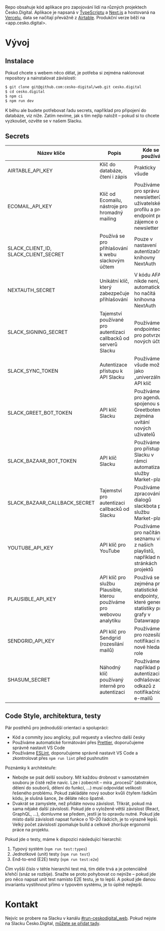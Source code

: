 Repo obsahuje kód aplikace pro zapojování lidí na různých projektech Česko.Digital. Aplikace je napsaná v [TypeScriptu](https://www.typescriptlang.org) a [Next.js](http://nextjs.org/docs/app/building-your-application/routing) a hostovaná na [Vercelu](http://vercel.com), data se načítají převážně z [Airtable](https://airtable.com). Produkční verze běží na <app.cesko.digital>.

# Vývoj

## Instalace

Pokud chcete s webem něco dělat, je potřeba si zejména naklonovat repository a nainstalovat závislosti:

```bash
$ git clone git@github.com:cesko-digital/web.git cesko.digital
$ cd cesko.digital
$ npm ci
$ npm run dev
```

K běhu ale budete potřebovat řadu secrets, například pro připojení do databáze, viz níže. Zatím nevíme, jak s tím nejlíp naložit – pokud si to chcete vyzkoušet, ozvěte se v našem Slacku.

## Secrets

| Název klíče | Popis | Kde se používá |
| ----------- | ----- | -------------- |
| AIRTABLE_API_KEY | Klíč do databáze, čtení i zápis | Prakticky všude
| ECOMAIL_API_KEY | Klíč od Ecomailu, nástroje pro hromadný mailing | Používáme pro správu newsletterů v uživatelském profilu a pro endpoint pro zájemce o newsletter
| SLACK_CLIENT_ID, SLACK_CLIENT_SECRET | Používá se pro přihlašování k webu slackovým účtem | Pouze v nastavení autentizační knihovny NextAuth
| NEXTAUTH_SECRET | Unikátní klíč, který zabezpečuje přihlašování | V kódu AFAIK nikde není, ale automaticky ho načítá knihovna NextAuth
| SLACK_SIGNING_SECRET | Tajemství používané pro autentizaci callbacků od serverů Slacku | Používáme v endpointech pro potvrzení nových účtů
| SLACK_SYNC_TOKEN | Autentizace přístupu k API Slacku | Používáme všude možně jako „univerzální“ API klíč
| SLACK_GREET_BOT_TOKEN | API klíč Slacku | Používáme pro agendu spojenou s Greetbotem – zejména uvítání nových uživatelů
| SLACK_BAZAAR_BOT_TOKEN | API klíč Slacku | Používáme pro přístup ke Slacku v rámci automatizace služby Market-place
| SLACK_BAZAAR_CALLBACK_SECRET | Tajemství pro autentizaci callbacků od Slacku | Používáme při zpracování dialogů slackbota pro službu Market-place
| YOUTUBE_API_KEY | API klíč pro YouTube | Používáme pro načítání seznamu videí z našich playlistů, například na stránkách projektů
| PLAUSIBLE_API_KEY | API klíč pro službu Plausible, kterou používáme pro webovou analytiku | Používá se zejména pro statistické endpointy, které generují statistiky pro grafy v Datawrapperu
| SENDGRID_API_KEY | API klíč pro Sendgrid (rozesílání mailů) | Používáme pro rozesílání notifikací na nové hledané role
| SHASUM_SECRET | Náhodný klíč používaný interně pro autentizaci | Používáme například pro autentizaci odhlašovacích odkazů z notifikačních e-mailů

## Code Style, architektura, testy

Pár postřehů pro jednodušší orientaci a spolupráci:

* Kód a commity jsou anglicky, pull requesty a všechno další česky
* Používáme automatické formátování přes [Prettier](https://prettier.io), doporučujeme správně nastavit VS Code
* Používáme [ESLint](https://eslint.org), doporučujeme správně nastavit VS Code a zkontrolovat přes `npm run lint` před pushnutím

Poznámky k architektuře:

* Nebojte se psát delší soubory. Mít každou drobnost v samostatném souboru je čistě režie navíc. Lze i zobecnit – míra „procesů“ (abstrakce, dělení do souborů, dělení do funkcí, …) musí odpovídat velikosti řešeného problému. Pokud zakládáte nový soubor kvůli čtyřem řádkům kódu, je slušná šance, že děláte něco špatně.
* Dvakrát se zamyslete, než přidáte novou závislost. Třikrát, pokud má sama nějaké další závislosti. Pokud jde o vyloženě větší závislost (React, GraphQL, …), domluvme se předem, jestli je to opravdu nutné. Pokud jde místo další závislosti napsat funkce o 10–20 řádcích, je to výrazně lepší. Velký počet závislostí zpomaluje build a celkově zhoršuje ergonomii práce na projektu.

Pokud jde o testy, máme k dispozici následující hierarchii:

1. Typový systém (`npm run test:types`)
2. Jednotkové (unit) testy (`npm run test`)
3. End-to-end (E2E) testy (`npm run test:e2e`)

Čím vyšší číslo v téhle hierarchii test má, tím déle trvá a je potenciálně křehčí (snáz se rozbije). Snažte se proto pohybovat co nejníže – pokud jde pro něco napsat unit test namísto E2E testu, je to lepší. A pokud jde danou invariantu vystihnout přímo v typovém systému, je to úplně nejlepší.

# Kontakt

Nejvíc se probere na Slacku v kanálu [#run-ceskodigital_web](https://cesko-digital.slack.com/archives/CHG9NA23D). Pokud nejste na Slacku Česko.Digital, [můžete se přidat tady](https://app.cesko.digital/join).